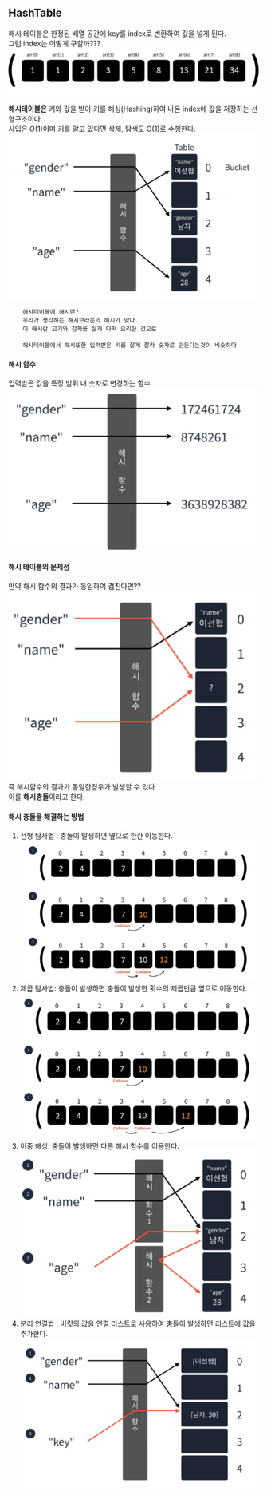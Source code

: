 ## HashTable
해시 테이블은 한정된 배열 공간에 key를 index로 변환하여 값을 넣게 된다.  
그럼 index는 어떻게 구할까???  
![img](../img/1.hash.PNG)  
  
**해시테이블은** 키와 값을 받아 키를 해싱(Hashing)하여 나온 index에 값을 저장하는 선형구조이다.  
사입은 O(1)이며 키를 알고 있다면 삭제, 탐색도 O(1)로 수행한다.  
![img](../img/2.hash.PNG)  
```
    해시테이블에 해시란?
    우리가 생각하는 해시브라운의 해시가 맞다.
    이 해시란 고기와 감자를 잘게 다져 요리한 것으로
    
    해시테이블에서 해시또한 입력받은 키를 잘게 잘라 숫자로 만든다는것이 비슷하다
```  
  
#### 해시 함수
입력받은 값을 특정 범위 내 숫자로 변경하는 함수  
![img](../img/3.hash.PNG)  
  
#### 해시 테이블의 문제점  
만약 해시 함수의 결과가 동일하여 겹친다면??  
![img](../img/4.hash.PNG)  
즉 해시함수의 결과가 동일한경우가 발생할 수 있다.  
이를 **해시충돌**이라고 한다.  
  
#### 해시 충돌을 해결하는 방법
1. 선형 탐사법 : 충돌이 발생하면 옆으로 한칸 이동한다.  
   ![img](../img/5.hash.PNG)  
2. 제곱 탐사법: 충돌이 발생하면 충돌이 발생한 횟수의 제곱만큼 옆으로 이동한다.  
   ![img](../img/6.hash.PNG)  
3. 이중 해싱: 충돌이 발생하면 다른 해시 함수를 이용한다.
   ![img](../img/7.hash.PNG)  
4. 분리 연결법 : 버킷의 값을 연결 리스트로 사용하여 충돌이 발생하면 리스트에 값을 추가한다.
   ![img](../img/8.hash.PNG)  
  
  



